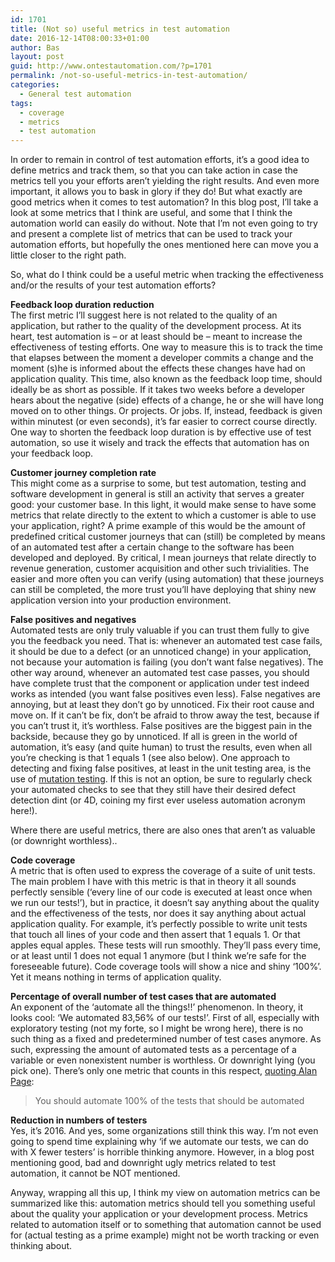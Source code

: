 ```yaml
---
id: 1701
title: (Not so) useful metrics in test automation
date: 2016-12-14T08:00:33+01:00
author: Bas
layout: post
guid: http://www.ontestautomation.com/?p=1701
permalink: /not-so-useful-metrics-in-test-automation/
categories:
  - General test automation
tags:
  - coverage
  - metrics
  - test automation
---
```

In order to remain in control of test automation efforts, it&#8217;s a good idea to define metrics and track them, so that you can take action in case the metrics tell you your efforts aren&#8217;t yielding the right results. And even more important, it allows you to bask in glory if they do! But what exactly are good metrics when it comes to test automation? In this blog post, I&#8217;ll take a look at some metrics that I think are useful, and some that I think the automation world can easily do without. Note that I&#8217;m not even going to try and present a complete list of metrics that can be used to track your automation efforts, but hopefully the ones mentioned here can move you a little closer to the right path.

So, what do I think could be a useful metric when tracking the effectiveness and/or the results of your test automation efforts?

**Feedback loop duration reduction**  
The first metric I&#8217;ll suggest here is not related to the quality of an application, but rather to the quality of the development process. At its heart, test automation is &#8211; or at least should be &#8211; meant to increase the effectiveness of testing efforts. One way to measure this is to track the time that elapses between the moment a developer commits a change and the moment (s)he is informed about the effects these changes have had on application quality. This time, also known as the feedback loop time, should ideally be as short as possible. If it takes two weeks before a developer hears about the negative (side) effects of a change, he or she will have long moved on to other things. Or projects. Or jobs. If, instead, feedback is given within minutest (or even seconds), it&#8217;s far easier to correct course directly. One way to shorten the feedback loop duration is by effective use of test automation, so use it wisely and track the effects that automation has on your feedback loop.

**Customer journey completion rate**  
This might come as a surprise to some, but test automation, testing and software development in general is still an activity that serves a greater good: your customer base. In this light, it would make sense to have some metrics that relate directly to the extent to which a customer is able to use your application, right? A prime example of this would be the amount of predefined critical customer journeys that can (still) be completed by means of an automated test after a certain change to the software has been developed and deployed. By critical, I mean journeys that relate directly to revenue generation, customer acquisition and other such trivialities. The easier and more often you can verify (using automation) that these journeys can still be completed, the more trust you&#8217;ll have deploying that shiny new application version into your production environment.

**False positives and negatives**  
Automated tests are only truly valuable if you can trust them fully to give you the feedback you need. That is: whenever an automated test case fails, it should be due to a defect (or an unnoticed change) in your application, not because your automation is failing (you don&#8217;t want false negatives). The other way around, whenever an automated test case passes, you should have complete trust that the component or application under test indeed works as intended (you want false positives even less). False negatives are annoying, but at least they don&#8217;t go by unnoticed. Fix their root cause and move on. If it can&#8217;t be fix, don&#8217;t be afraid to throw away the test, because if you can&#8217;t trust it, it&#8217;s worthless. False positives are the biggest pain in the backside, because they go by unnoticed. If all is green in the world of automation, it&#8217;s easy (and quite human) to trust the results, even when all you&#8217;re checking is that 1 equals 1 (see also below). One approach to detecting and fixing false positives, at least in the unit testing area, is the use of <a href="http://www.ontestautomation.com/an-introduction-to-mutation-testing-and-pit/" target="_blank">mutation testing</a>. If this is not an option, be sure to regularly check your automated checks to see that they still have their desired defect detection dint (or 4D, coining my first ever useless automation acronym here!).

Where there are useful metrics, there are also ones that aren&#8217;t as valuable (or downright worthless)..

**Code coverage**  
A metric that is often used to express the coverage of a suite of unit tests. The main problem I have with this metric is that in theory it all sounds perfectly sensible (&#8216;every line of our code is executed at least once when we run our tests!&#8217;), but in practice, it doesn&#8217;t say anything about the quality and the effectiveness of the tests, nor does it say anything about actual application quality. For example, it&#8217;s perfectly possible to write unit tests that touch all lines of your code and then assert that 1 equals 1. Or that apples equal apples. These tests will run smoothly. They&#8217;ll pass every time, or at least until 1 does not equal 1 anymore (but I think we&#8217;re safe for the foreseeable future). Code coverage tools will show a nice and shiny &#8216;100%&#8217;. Yet it means nothing in terms of application quality.

**Percentage of overall number of test cases that are automated**  
An exponent of the &#8216;automate all the things!!&#8217; phenomenon. In theory, it looks cool: &#8216;We automated 83,56% of our tests!&#8217;. First of all, especially with exploratory testing (not my forte, so I might be wrong here), there is no such thing as a fixed and predetermined number of test cases anymore. As such, expressing the amount of automated tests as a percentage of a variable or even nonexistent number is worthless. Or downright lying (you pick one). There&#8217;s only one metric that counts in this respect, <a href="https://blog.fogcreek.com/the-abuse-and-misuse-of-test-automation-interview-with-alan-page/" target="_blank">quoting Alan Page</a>:

> You should automate 100% of the tests that should be automated

**Reduction in numbers of testers**  
Yes, it&#8217;s 2016. And yes, some organizations still think this way. I&#8217;m not even going to spend time explaining why &#8216;if we automate our tests, we can do with X fewer testers&#8217; is horrible thinking anymore. However, in a blog post mentioning good, bad and downright ugly metrics related to test automation, it cannot be NOT mentioned.

Anyway, wrapping all this up, I think my view on automation metrics can be summarized like this: automation metrics should tell you something useful about the quality your application or your development process. Metrics related to automation itself or to something that automation cannot be used for (actual testing as a prime example) might not be worth tracking or even thinking about.